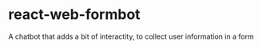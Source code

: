# react-web-formbot
A chatbot that adds a bit of interactity, to collect user information in a form
